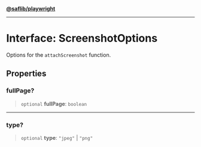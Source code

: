 [**@saflib/playwright**](../index.md)

***

# Interface: ScreenshotOptions

Options for the `attachScreenshot` function.

## Properties

### fullPage?

> `optional` **fullPage**: `boolean`

***

### type?

> `optional` **type**: `"jpeg"` \| `"png"`
